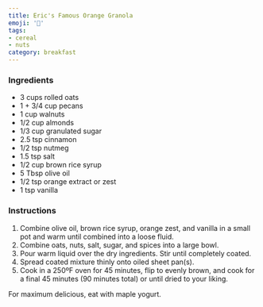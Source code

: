 ```yaml
---
title: Eric's Famous Orange Granola
emoji: '🌰'
tags:
- cereal
- nuts
category: breakfast
---
```


### Ingredients

- 3 cups rolled oats
- 1 + 3/4 cup pecans
- 1 cup walnuts
- 1/2 cup almonds
- 1/3 cup granulated sugar
- 2.5 tsp cinnamon
- 1/2 tsp nutmeg
- 1.5 tsp salt
- 1/2 cup brown rice syrup
- 5 Tbsp olive oil
- 1/2 tsp orange extract or zest
- 1 tsp vanilla

### Instructions

1. Combine olive oil, brown rice syrup, orange zest, and vanilla in a small pot and warm until combined into a loose fluid.
2. Combine oats, nuts, salt, sugar, and spices into a large bowl.
3. Pour warm liquid over the dry ingredients. Stir until completely coated.
4. Spread coated mixture thinly onto oiled sheet pan(s).
5. Cook in a 250ºF oven for 45 minutes, flip to evenly brown, and cook for a final 45 minutes (90 minutes total) or until dried to your liking.

For maximum delicious, eat with maple yogurt.